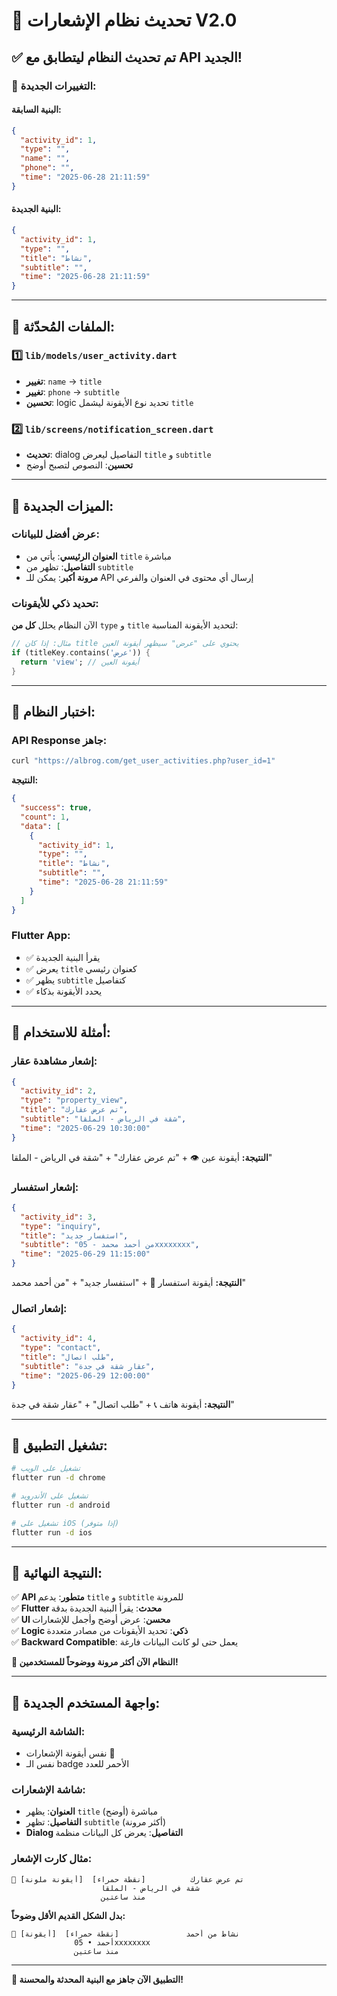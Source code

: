 # 🔄 تحديث نظام الإشعارات V2.0

## ✅ تم تحديث النظام ليتطابق مع API الجديد!

### 🔄 **التغييرات الجديدة:**

#### **البنية السابقة:**
```json
{
  "activity_id": 1,
  "type": "",
  "name": "",
  "phone": "",
  "time": "2025-06-28 21:11:59"
}
```

#### **البنية الجديدة:**
```json
{
  "activity_id": 1,
  "type": "",
  "title": "نشاط",
  "subtitle": "",
  "time": "2025-06-28 21:11:59"
}
```

---

## 📁 **الملفات المُحدّثة:**

### 1️⃣ `lib/models/user_activity.dart`
- **تغيير**: `name` → `title`
- **تغيير**: `phone` → `subtitle`
- **تحسين**: logic تحديد نوع الأيقونة ليشمل `title`

### 2️⃣ `lib/screens/notification_screen.dart`
- **تحديث**: dialog التفاصيل ليعرض `title` و `subtitle`
- **تحسين**: النصوص لتصبح أوضح

---

## 🎯 **الميزات الجديدة:**

### **عرض أفضل للبيانات:**
- **العنوان الرئيسي**: يأتي من `title` مباشرة
- **التفاصيل**: تظهر من `subtitle`
- **مرونة أكبر**: يمكن للـ API إرسال أي محتوى في العنوان والفرعي

### **تحديد ذكي للأيقونات:**
الآن النظام يحلل **كل من** `type` و `title` لتحديد الأيقونة المناسبة:
```dart
// مثال: إذا كان title يحتوي على "عرض" سيظهر أيقونة العين
if (titleKey.contains('عرض')) {
  return 'view'; // أيقونة العين
}
```

---

## 🧪 **اختبار النظام:**

### **API Response جاهز:**
```bash
curl "https://albrog.com/get_user_activities.php?user_id=1"
```

**النتيجة:**
```json
{
  "success": true,
  "count": 1,
  "data": [
    {
      "activity_id": 1,
      "type": "",
      "title": "نشاط",
      "subtitle": "",
      "time": "2025-06-28 21:11:59"
    }
  ]
}
```

### **Flutter App:**
- ✅ يقرأ البنية الجديدة
- ✅ يعرض `title` كعنوان رئيسي
- ✅ يظهر `subtitle` كتفاصيل
- ✅ يحدد الأيقونة بذكاء

---

## 🎨 **أمثلة للاستخدام:**

### **إشعار مشاهدة عقار:**
```json
{
  "activity_id": 2,
  "type": "property_view",
  "title": "تم عرض عقارك",
  "subtitle": "شقة في الرياض - الملقا",
  "time": "2025-06-29 10:30:00"
}
```
**النتيجة:** أيقونة عين 👁️ + "تم عرض عقارك" + "شقة في الرياض - الملقا"

### **إشعار استفسار:**
```json
{
  "activity_id": 3,
  "type": "inquiry",
  "title": "استفسار جديد",
  "subtitle": "من أحمد محمد - 05xxxxxxxx",
  "time": "2025-06-29 11:15:00"
}
```
**النتيجة:** أيقونة استفسار 💬 + "استفسار جديد" + "من أحمد محمد"

### **إشعار اتصال:**
```json
{
  "activity_id": 4,
  "type": "contact",
  "title": "طلب اتصال",
  "subtitle": "عقار شقة في جدة",
  "time": "2025-06-29 12:00:00"
}
```
**النتيجة:** أيقونة هاتف 📞 + "طلب اتصال" + "عقار شقة في جدة"

---

## 🚀 **تشغيل التطبيق:**

```bash
# تشغيل على الويب
flutter run -d chrome

# تشغيل على الأندرويد
flutter run -d android

# تشغيل على iOS (إذا متوفر)
flutter run -d ios
```

---

## 🎯 **النتيجة النهائية:**

✅ **API متطور**: يدعم `title` و `subtitle` للمرونة  
✅ **Flutter محدث**: يقرأ البنية الجديدة بدقة  
✅ **UI محسن**: عرض أوضح وأجمل للإشعارات  
✅ **Logic ذكي**: تحديد الأيقونات من مصادر متعددة  
✅ **Backward Compatible**: يعمل حتى لو كانت البيانات فارغة  

**🎉 النظام الآن أكثر مرونة ووضوحاً للمستخدمين!**

---

## 📱 **واجهة المستخدم الجديدة:**

### **الشاشة الرئيسية:**
- نفس أيقونة الإشعارات 🔔
- نفس الـ badge الأحمر للعدد

### **شاشة الإشعارات:**
- **العنوان**: يظهر `title` مباشرة (أوضح)
- **التفاصيل**: تظهر `subtitle` (أكثر مرونة)
- **Dialog التفاصيل**: يعرض كل البيانات منظمة

### **مثال كارت الإشعار:**
```
🔔 [أيقونة ملونة]  تم عرض عقارك          [نقطة حمراء]
                    شقة في الرياض - الملقا
                    منذ ساعتين
```

**بدل الشكل القديم الأقل وضوحاً:**
```
🔔 [أيقونة]  نشاط من أحمد               [نقطة حمراء]
              أحمد • 05xxxxxxxx
              منذ ساعتين
```

---

**🚀 التطبيق الآن جاهز مع البنية المحدثة والمحسنة!** 